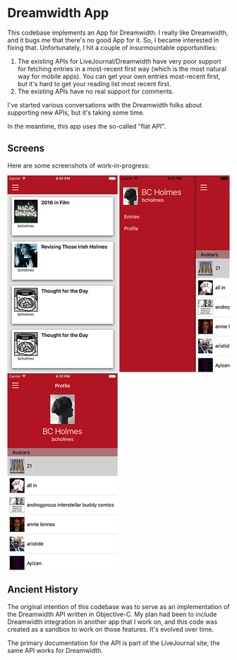 # Dreamwidth App

This codebase implements an App for Dreamwidth. I really like Dreamwidth, and it bugs
me that there's no good App for it. So, I became interested in fixing that. 
Unfortunately, I hit a couple of insurmountable opportunities:

1. The existing APIs for LiveJournal/Dreamwidth have very poor support for fetching 
entries in a most-recent first way (which is the most natural way for mobile apps). 
You can get your own entries most-recent first, but it's hard to get your reading list
most recent first.
2. The existing APIs have no real support for comments.

I've started various conversations with the Dreamwidth folks about supporting new APIs,
but it's taking some time.

In the meantime, this app uses the so-called "flat API".

## Screens

Here are some screenshots of work-in-progress:

![entries](etc/screenshots/entries.png "Entries") ![menu](etc/screenshots/menu.png "Menu") ![profile](etc/screenshots/profile.png "Profile")

## Ancient History

The original intention of this codebase was to serve as an implementation of the 
Dreamwidth API written in Objective-C. My plan had been to include Dreamwidth integration 
in another app that I work on, and this code was created as a sandbox to work on those 
features. It's evolved over time.

The primary documentation for the API is part of the LiveJournal site; the same API
works for Dreamwidth.
